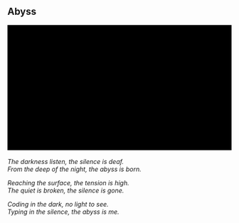 ## Abyss

![abyss preview](./img/preview.png)

_The darkness listen, the silence is deaf._<br>
_From the deep of the night, the abyss is born._

_Reaching the surface, the tension is high._<br>
_The quiet is broken, the silence is gone._

_Coding in the dark, no light to see._<br>
_Typing in the silence, the abyss is me._
